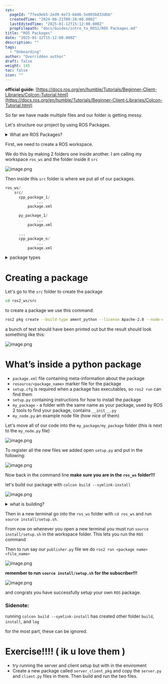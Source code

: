 ```yaml
---
sys:
  pageId: "7fea9eb5-2ed9-4e73-b6d6-5e093b833dbb"
  createdTime: "2024-08-21T00:28:00.000Z"
  lastEditedTime: "2025-01-12T15:12:00.000Z"
  propFilepath: "docs/Guides/intro_to_ROS2/ROS Packages.md"
title: "ROS Packages"
date: "2025-01-12T15:12:00.000Z"
description: ""
tags:
  - "Onboarding"
author: "Overridden author"
draft: false
weight: 145
toc: false
icon: ""
---
```


**official guide:** [https://docs.ros.org/en/humble/Tutorials/Beginner-Client-Libraries/Colcon-Tutorial.html](https://docs.ros.org/en/humble/Tutorials/Beginner-Client-Libraries/Colcon-Tutorial.html)

So far we have made multiple files and our folder is getting messy.

Let's structure our project by using ROS Packages.

<details>

<summary>What are ROS Packages?</summary>

ROS Packages are, as the name implies, packages of code that are highly sharable between ROS developers.

They consist of a folder, `package.xml` file, and source code

```python
      cpp_package_1/
		      ... imagine much code files here ..
          package.xml
```

</details>

First, we need to create a ROS workspace.

We do this by making 2 folders one inside another. I am calling my workspace `ros_ws` and the folder inside it `src`

![image.png](https://prod-files-secure.s3.us-west-2.amazonaws.com/d518164a-d88e-44d1-a4ee-3adb3bd8bce0/70706947-fd18-4537-a67b-e12946812d31/image.png?X-Amz-Algorithm=AWS4-HMAC-SHA256&X-Amz-Content-Sha256=UNSIGNED-PAYLOAD&X-Amz-Credential=ASIAZI2LB4662AIK4NS7%2F20250514%2Fus-west-2%2Fs3%2Faws4_request&X-Amz-Date=20250514T140904Z&X-Amz-Expires=3600&X-Amz-Security-Token=IQoJb3JpZ2luX2VjEF4aCXVzLXdlc3QtMiJGMEQCIHPzzPlpBpA33V66Ovk7th6qP5BHmf8Km8XPGURLgtsEAiBISymoD1HiYu8ncssAWusuaOv8JHS%2FU4OoswyioB%2Bj6ir%2FAwgXEAAaDDYzNzQyMzE4MzgwNSIMsSTMW6zsqwXdfkN6KtwDC2MYyq3%2BQd9qCltFnHQWcvjcevtQZxgv7CWRaw2qsc9DRi%2BtUWahSZ1fZqwA33%2FRwDuHCIjb51ZVehrHbbdHNfK6LcZFHeGI4FVfdU5KrC1C08awcjM4wKU29BQTtWoVNELfN1Eeyxl55I4t1DCwFMXRYV4DwjiXqk6rpswyO6bHgn4sxscUlVYOKEb3Fp8jKz8Cc9W5Lps5nvzX9jVXerPoNqYm8mOvOcHJ%2FDvSecdlief%2FMcLvhi8eVG8HqRsoxc%2F1ladjbxqYh43wd5jT%2BahYyU4E%2BpXIBoO0f3GJgCgpuwe1sEyTx%2B%2BIaBLDEfl9oXrij%2Biids56EXevm%2FJSYBcEOnLLhLH5qWh%2FzrBbmIFz8GKfIIbyxrHoVmDdrm5MXv6oHhDXoD9zHyL4fW9VSTA25sRhWgZYR0RNixrlrBHnW5m7KeAIJFOFeg0%2FI0ziH40HICJWkIVhk%2FzfPS8UWBMtBlU85msBolavtJZj0ewjKnr4L2yWZU4hrzP%2B5SOEeqiERJTEtLr2i2Rmd%2FASrMw7RXYwNmmD5EK52ZhB%2BZZpI2TSRsY6gGlsHLBV6DyJPlmW%2BkAilrINCOJYcTVDI58O7AOCHmqbGpMF5TbbpXrMAKpK1J%2FZQ4jcEWMwvrqSwQY6pgFrx9jAgx7YZ9jjZqpzHcScKdQ1Uj9i20afye55mZPerNeOsQR2WFEldJhmIWqHv40wdu3UOcUV9xGG6XeCpmcrfE32RwMRY9vCtz6QgoPURjEVPhw2C8G2YuXuWdiCYGlRE8Gq053a8Bkxg3YC4WBbOqK00fZzh5DErAANLAJAF%2BNJWN4r1iZyxqonwad4FORrsxHBPW53EjEbe1nmpL6f0QKrhU4l&X-Amz-Signature=fb84bd72ada4d18b60b500ff769cbbbb1789aa51a8c309e2fe52407aaf2f1be5&X-Amz-SignedHeaders=host&x-id=GetObject)

Then inside this `src` folder is where we put all of our packages.

```python
ros_ws/
    src/
      cpp_package_1/
		      ...
          package.xml

      py_package_1/
		      ...
          package.xml

      ...
      cpp_package_n/
		      ...
          package.xml

```

<details>

<summary>package types</summary>

packages can be either `C++` or python.

the intern file structure is different for each but for this guide we will stick to creating python packages

</details>

# Creating a package

Let's go to the `src` folder to create the package

```bash
cd ros2_ws/src
```

to create a package we use this command:

```bash
ros2 pkg create --build-type ament_python --license Apache-2.0 --node-name my_node my_package
```

a bunch of text should have been printed out but the result should look something like this:

![image.png](https://prod-files-secure.s3.us-west-2.amazonaws.com/d518164a-d88e-44d1-a4ee-3adb3bd8bce0/e6cf1e3f-8512-4a3e-b131-079f800bf3e8/image.png?X-Amz-Algorithm=AWS4-HMAC-SHA256&X-Amz-Content-Sha256=UNSIGNED-PAYLOAD&X-Amz-Credential=ASIAZI2LB4662AIK4NS7%2F20250514%2Fus-west-2%2Fs3%2Faws4_request&X-Amz-Date=20250514T140904Z&X-Amz-Expires=3600&X-Amz-Security-Token=IQoJb3JpZ2luX2VjEF4aCXVzLXdlc3QtMiJGMEQCIHPzzPlpBpA33V66Ovk7th6qP5BHmf8Km8XPGURLgtsEAiBISymoD1HiYu8ncssAWusuaOv8JHS%2FU4OoswyioB%2Bj6ir%2FAwgXEAAaDDYzNzQyMzE4MzgwNSIMsSTMW6zsqwXdfkN6KtwDC2MYyq3%2BQd9qCltFnHQWcvjcevtQZxgv7CWRaw2qsc9DRi%2BtUWahSZ1fZqwA33%2FRwDuHCIjb51ZVehrHbbdHNfK6LcZFHeGI4FVfdU5KrC1C08awcjM4wKU29BQTtWoVNELfN1Eeyxl55I4t1DCwFMXRYV4DwjiXqk6rpswyO6bHgn4sxscUlVYOKEb3Fp8jKz8Cc9W5Lps5nvzX9jVXerPoNqYm8mOvOcHJ%2FDvSecdlief%2FMcLvhi8eVG8HqRsoxc%2F1ladjbxqYh43wd5jT%2BahYyU4E%2BpXIBoO0f3GJgCgpuwe1sEyTx%2B%2BIaBLDEfl9oXrij%2Biids56EXevm%2FJSYBcEOnLLhLH5qWh%2FzrBbmIFz8GKfIIbyxrHoVmDdrm5MXv6oHhDXoD9zHyL4fW9VSTA25sRhWgZYR0RNixrlrBHnW5m7KeAIJFOFeg0%2FI0ziH40HICJWkIVhk%2FzfPS8UWBMtBlU85msBolavtJZj0ewjKnr4L2yWZU4hrzP%2B5SOEeqiERJTEtLr2i2Rmd%2FASrMw7RXYwNmmD5EK52ZhB%2BZZpI2TSRsY6gGlsHLBV6DyJPlmW%2BkAilrINCOJYcTVDI58O7AOCHmqbGpMF5TbbpXrMAKpK1J%2FZQ4jcEWMwvrqSwQY6pgFrx9jAgx7YZ9jjZqpzHcScKdQ1Uj9i20afye55mZPerNeOsQR2WFEldJhmIWqHv40wdu3UOcUV9xGG6XeCpmcrfE32RwMRY9vCtz6QgoPURjEVPhw2C8G2YuXuWdiCYGlRE8Gq053a8Bkxg3YC4WBbOqK00fZzh5DErAANLAJAF%2BNJWN4r1iZyxqonwad4FORrsxHBPW53EjEbe1nmpL6f0QKrhU4l&X-Amz-Signature=728e815e902485a1c8a4d3e6031bf3c16e3c721283f02c2f034d6419826cf5c8&X-Amz-SignedHeaders=host&x-id=GetObject)

# What’s inside a python package

- `package.xml` file containing meta-information about the package
- `resource/<package_name>` marker file for the package
- `setup.cfg` is required when a package has executables, so `ros2 run` can find them
- `setup.py` containing instructions for how to install the package
- `my_package` - a folder with the same name as your package, used by ROS 2 tools to find your package, contains `__init__.py`
- `my_node.py` an example node file (how nice of them)

Let's move all of our code into the `my_package/my_package` folder (this is next to the `my_node.py` file)

![image.png](https://prod-files-secure.s3.us-west-2.amazonaws.com/d518164a-d88e-44d1-a4ee-3adb3bd8bce0/9ce58f11-0da9-4d3e-b86d-506a9685d378/image.png?X-Amz-Algorithm=AWS4-HMAC-SHA256&X-Amz-Content-Sha256=UNSIGNED-PAYLOAD&X-Amz-Credential=ASIAZI2LB4662AIK4NS7%2F20250514%2Fus-west-2%2Fs3%2Faws4_request&X-Amz-Date=20250514T140904Z&X-Amz-Expires=3600&X-Amz-Security-Token=IQoJb3JpZ2luX2VjEF4aCXVzLXdlc3QtMiJGMEQCIHPzzPlpBpA33V66Ovk7th6qP5BHmf8Km8XPGURLgtsEAiBISymoD1HiYu8ncssAWusuaOv8JHS%2FU4OoswyioB%2Bj6ir%2FAwgXEAAaDDYzNzQyMzE4MzgwNSIMsSTMW6zsqwXdfkN6KtwDC2MYyq3%2BQd9qCltFnHQWcvjcevtQZxgv7CWRaw2qsc9DRi%2BtUWahSZ1fZqwA33%2FRwDuHCIjb51ZVehrHbbdHNfK6LcZFHeGI4FVfdU5KrC1C08awcjM4wKU29BQTtWoVNELfN1Eeyxl55I4t1DCwFMXRYV4DwjiXqk6rpswyO6bHgn4sxscUlVYOKEb3Fp8jKz8Cc9W5Lps5nvzX9jVXerPoNqYm8mOvOcHJ%2FDvSecdlief%2FMcLvhi8eVG8HqRsoxc%2F1ladjbxqYh43wd5jT%2BahYyU4E%2BpXIBoO0f3GJgCgpuwe1sEyTx%2B%2BIaBLDEfl9oXrij%2Biids56EXevm%2FJSYBcEOnLLhLH5qWh%2FzrBbmIFz8GKfIIbyxrHoVmDdrm5MXv6oHhDXoD9zHyL4fW9VSTA25sRhWgZYR0RNixrlrBHnW5m7KeAIJFOFeg0%2FI0ziH40HICJWkIVhk%2FzfPS8UWBMtBlU85msBolavtJZj0ewjKnr4L2yWZU4hrzP%2B5SOEeqiERJTEtLr2i2Rmd%2FASrMw7RXYwNmmD5EK52ZhB%2BZZpI2TSRsY6gGlsHLBV6DyJPlmW%2BkAilrINCOJYcTVDI58O7AOCHmqbGpMF5TbbpXrMAKpK1J%2FZQ4jcEWMwvrqSwQY6pgFrx9jAgx7YZ9jjZqpzHcScKdQ1Uj9i20afye55mZPerNeOsQR2WFEldJhmIWqHv40wdu3UOcUV9xGG6XeCpmcrfE32RwMRY9vCtz6QgoPURjEVPhw2C8G2YuXuWdiCYGlRE8Gq053a8Bkxg3YC4WBbOqK00fZzh5DErAANLAJAF%2BNJWN4r1iZyxqonwad4FORrsxHBPW53EjEbe1nmpL6f0QKrhU4l&X-Amz-Signature=f30ccf91d1a462736d559322c6cd7a5212c0b9ae668409dd1ada7769df8cad99&X-Amz-SignedHeaders=host&x-id=GetObject)

To register all the new files we added open `setup.py` and put in the following:

![image.png](https://prod-files-secure.s3.us-west-2.amazonaws.com/d518164a-d88e-44d1-a4ee-3adb3bd8bce0/1cd7c262-4cae-4496-9d75-c178537d24a2/image.png?X-Amz-Algorithm=AWS4-HMAC-SHA256&X-Amz-Content-Sha256=UNSIGNED-PAYLOAD&X-Amz-Credential=ASIAZI2LB4662AIK4NS7%2F20250514%2Fus-west-2%2Fs3%2Faws4_request&X-Amz-Date=20250514T140904Z&X-Amz-Expires=3600&X-Amz-Security-Token=IQoJb3JpZ2luX2VjEF4aCXVzLXdlc3QtMiJGMEQCIHPzzPlpBpA33V66Ovk7th6qP5BHmf8Km8XPGURLgtsEAiBISymoD1HiYu8ncssAWusuaOv8JHS%2FU4OoswyioB%2Bj6ir%2FAwgXEAAaDDYzNzQyMzE4MzgwNSIMsSTMW6zsqwXdfkN6KtwDC2MYyq3%2BQd9qCltFnHQWcvjcevtQZxgv7CWRaw2qsc9DRi%2BtUWahSZ1fZqwA33%2FRwDuHCIjb51ZVehrHbbdHNfK6LcZFHeGI4FVfdU5KrC1C08awcjM4wKU29BQTtWoVNELfN1Eeyxl55I4t1DCwFMXRYV4DwjiXqk6rpswyO6bHgn4sxscUlVYOKEb3Fp8jKz8Cc9W5Lps5nvzX9jVXerPoNqYm8mOvOcHJ%2FDvSecdlief%2FMcLvhi8eVG8HqRsoxc%2F1ladjbxqYh43wd5jT%2BahYyU4E%2BpXIBoO0f3GJgCgpuwe1sEyTx%2B%2BIaBLDEfl9oXrij%2Biids56EXevm%2FJSYBcEOnLLhLH5qWh%2FzrBbmIFz8GKfIIbyxrHoVmDdrm5MXv6oHhDXoD9zHyL4fW9VSTA25sRhWgZYR0RNixrlrBHnW5m7KeAIJFOFeg0%2FI0ziH40HICJWkIVhk%2FzfPS8UWBMtBlU85msBolavtJZj0ewjKnr4L2yWZU4hrzP%2B5SOEeqiERJTEtLr2i2Rmd%2FASrMw7RXYwNmmD5EK52ZhB%2BZZpI2TSRsY6gGlsHLBV6DyJPlmW%2BkAilrINCOJYcTVDI58O7AOCHmqbGpMF5TbbpXrMAKpK1J%2FZQ4jcEWMwvrqSwQY6pgFrx9jAgx7YZ9jjZqpzHcScKdQ1Uj9i20afye55mZPerNeOsQR2WFEldJhmIWqHv40wdu3UOcUV9xGG6XeCpmcrfE32RwMRY9vCtz6QgoPURjEVPhw2C8G2YuXuWdiCYGlRE8Gq053a8Bkxg3YC4WBbOqK00fZzh5DErAANLAJAF%2BNJWN4r1iZyxqonwad4FORrsxHBPW53EjEbe1nmpL6f0QKrhU4l&X-Amz-Signature=547a0dcc9be790844b96fa0f1ef377bdb0ee2944d7f42ce16f51a77b2d19b1f5&X-Amz-SignedHeaders=host&x-id=GetObject)

Now back in the command line **make sure you are in the** **`ros_ws`** **folder!!!**

let's build our package with `colcon build --symlink-install`

![image.png](https://prod-files-secure.s3.us-west-2.amazonaws.com/d518164a-d88e-44d1-a4ee-3adb3bd8bce0/2f2a0d27-b173-48fd-b189-5f5c0ce65619/image.png?X-Amz-Algorithm=AWS4-HMAC-SHA256&X-Amz-Content-Sha256=UNSIGNED-PAYLOAD&X-Amz-Credential=ASIAZI2LB4662AIK4NS7%2F20250514%2Fus-west-2%2Fs3%2Faws4_request&X-Amz-Date=20250514T140904Z&X-Amz-Expires=3600&X-Amz-Security-Token=IQoJb3JpZ2luX2VjEF4aCXVzLXdlc3QtMiJGMEQCIHPzzPlpBpA33V66Ovk7th6qP5BHmf8Km8XPGURLgtsEAiBISymoD1HiYu8ncssAWusuaOv8JHS%2FU4OoswyioB%2Bj6ir%2FAwgXEAAaDDYzNzQyMzE4MzgwNSIMsSTMW6zsqwXdfkN6KtwDC2MYyq3%2BQd9qCltFnHQWcvjcevtQZxgv7CWRaw2qsc9DRi%2BtUWahSZ1fZqwA33%2FRwDuHCIjb51ZVehrHbbdHNfK6LcZFHeGI4FVfdU5KrC1C08awcjM4wKU29BQTtWoVNELfN1Eeyxl55I4t1DCwFMXRYV4DwjiXqk6rpswyO6bHgn4sxscUlVYOKEb3Fp8jKz8Cc9W5Lps5nvzX9jVXerPoNqYm8mOvOcHJ%2FDvSecdlief%2FMcLvhi8eVG8HqRsoxc%2F1ladjbxqYh43wd5jT%2BahYyU4E%2BpXIBoO0f3GJgCgpuwe1sEyTx%2B%2BIaBLDEfl9oXrij%2Biids56EXevm%2FJSYBcEOnLLhLH5qWh%2FzrBbmIFz8GKfIIbyxrHoVmDdrm5MXv6oHhDXoD9zHyL4fW9VSTA25sRhWgZYR0RNixrlrBHnW5m7KeAIJFOFeg0%2FI0ziH40HICJWkIVhk%2FzfPS8UWBMtBlU85msBolavtJZj0ewjKnr4L2yWZU4hrzP%2B5SOEeqiERJTEtLr2i2Rmd%2FASrMw7RXYwNmmD5EK52ZhB%2BZZpI2TSRsY6gGlsHLBV6DyJPlmW%2BkAilrINCOJYcTVDI58O7AOCHmqbGpMF5TbbpXrMAKpK1J%2FZQ4jcEWMwvrqSwQY6pgFrx9jAgx7YZ9jjZqpzHcScKdQ1Uj9i20afye55mZPerNeOsQR2WFEldJhmIWqHv40wdu3UOcUV9xGG6XeCpmcrfE32RwMRY9vCtz6QgoPURjEVPhw2C8G2YuXuWdiCYGlRE8Gq053a8Bkxg3YC4WBbOqK00fZzh5DErAANLAJAF%2BNJWN4r1iZyxqonwad4FORrsxHBPW53EjEbe1nmpL6f0QKrhU4l&X-Amz-Signature=22fe38c2a7bb773186dc1b143ed95c1a293c1d936ccf074acf4da1b850b52a02&X-Amz-SignedHeaders=host&x-id=GetObject)

<details>

<summary>what is building?</summary>

if you are a CS major at Rose-Hulman you will learn the answer to this in CSSE132

but TLDR; is it combines all the code files into one program that can be run easily 

</details>

Then in a new terminal go into the `ros_ws` folder with `cd ros_ws` and run `source install/setup.sh`. 

From now on whenever you open a new terminal you must run `source install/setup.sh` in the workspace folder. This lets you run the `ROS` command

Then to run say our `publisher.py` file we do `ros2 run <package name> <file_name>`

![image.png](https://prod-files-secure.s3.us-west-2.amazonaws.com/d518164a-d88e-44d1-a4ee-3adb3bd8bce0/4f4b1219-3a44-4632-aa0a-ce3471699f59/image.png?X-Amz-Algorithm=AWS4-HMAC-SHA256&X-Amz-Content-Sha256=UNSIGNED-PAYLOAD&X-Amz-Credential=ASIAZI2LB4662AIK4NS7%2F20250514%2Fus-west-2%2Fs3%2Faws4_request&X-Amz-Date=20250514T140904Z&X-Amz-Expires=3600&X-Amz-Security-Token=IQoJb3JpZ2luX2VjEF4aCXVzLXdlc3QtMiJGMEQCIHPzzPlpBpA33V66Ovk7th6qP5BHmf8Km8XPGURLgtsEAiBISymoD1HiYu8ncssAWusuaOv8JHS%2FU4OoswyioB%2Bj6ir%2FAwgXEAAaDDYzNzQyMzE4MzgwNSIMsSTMW6zsqwXdfkN6KtwDC2MYyq3%2BQd9qCltFnHQWcvjcevtQZxgv7CWRaw2qsc9DRi%2BtUWahSZ1fZqwA33%2FRwDuHCIjb51ZVehrHbbdHNfK6LcZFHeGI4FVfdU5KrC1C08awcjM4wKU29BQTtWoVNELfN1Eeyxl55I4t1DCwFMXRYV4DwjiXqk6rpswyO6bHgn4sxscUlVYOKEb3Fp8jKz8Cc9W5Lps5nvzX9jVXerPoNqYm8mOvOcHJ%2FDvSecdlief%2FMcLvhi8eVG8HqRsoxc%2F1ladjbxqYh43wd5jT%2BahYyU4E%2BpXIBoO0f3GJgCgpuwe1sEyTx%2B%2BIaBLDEfl9oXrij%2Biids56EXevm%2FJSYBcEOnLLhLH5qWh%2FzrBbmIFz8GKfIIbyxrHoVmDdrm5MXv6oHhDXoD9zHyL4fW9VSTA25sRhWgZYR0RNixrlrBHnW5m7KeAIJFOFeg0%2FI0ziH40HICJWkIVhk%2FzfPS8UWBMtBlU85msBolavtJZj0ewjKnr4L2yWZU4hrzP%2B5SOEeqiERJTEtLr2i2Rmd%2FASrMw7RXYwNmmD5EK52ZhB%2BZZpI2TSRsY6gGlsHLBV6DyJPlmW%2BkAilrINCOJYcTVDI58O7AOCHmqbGpMF5TbbpXrMAKpK1J%2FZQ4jcEWMwvrqSwQY6pgFrx9jAgx7YZ9jjZqpzHcScKdQ1Uj9i20afye55mZPerNeOsQR2WFEldJhmIWqHv40wdu3UOcUV9xGG6XeCpmcrfE32RwMRY9vCtz6QgoPURjEVPhw2C8G2YuXuWdiCYGlRE8Gq053a8Bkxg3YC4WBbOqK00fZzh5DErAANLAJAF%2BNJWN4r1iZyxqonwad4FORrsxHBPW53EjEbe1nmpL6f0QKrhU4l&X-Amz-Signature=56ecad4dd9a109eeb8469bb4a78cdbedd6fe020499f5d8acc813db88cd030cb2&X-Amz-SignedHeaders=host&x-id=GetObject)

**remember to run** **`source install/setup.sh`** **for the subscriber!!!**

![image.png](https://prod-files-secure.s3.us-west-2.amazonaws.com/d518164a-d88e-44d1-a4ee-3adb3bd8bce0/02121119-dad4-49ec-8356-c956108b4243/image.png?X-Amz-Algorithm=AWS4-HMAC-SHA256&X-Amz-Content-Sha256=UNSIGNED-PAYLOAD&X-Amz-Credential=ASIAZI2LB4662AIK4NS7%2F20250514%2Fus-west-2%2Fs3%2Faws4_request&X-Amz-Date=20250514T140904Z&X-Amz-Expires=3600&X-Amz-Security-Token=IQoJb3JpZ2luX2VjEF4aCXVzLXdlc3QtMiJGMEQCIHPzzPlpBpA33V66Ovk7th6qP5BHmf8Km8XPGURLgtsEAiBISymoD1HiYu8ncssAWusuaOv8JHS%2FU4OoswyioB%2Bj6ir%2FAwgXEAAaDDYzNzQyMzE4MzgwNSIMsSTMW6zsqwXdfkN6KtwDC2MYyq3%2BQd9qCltFnHQWcvjcevtQZxgv7CWRaw2qsc9DRi%2BtUWahSZ1fZqwA33%2FRwDuHCIjb51ZVehrHbbdHNfK6LcZFHeGI4FVfdU5KrC1C08awcjM4wKU29BQTtWoVNELfN1Eeyxl55I4t1DCwFMXRYV4DwjiXqk6rpswyO6bHgn4sxscUlVYOKEb3Fp8jKz8Cc9W5Lps5nvzX9jVXerPoNqYm8mOvOcHJ%2FDvSecdlief%2FMcLvhi8eVG8HqRsoxc%2F1ladjbxqYh43wd5jT%2BahYyU4E%2BpXIBoO0f3GJgCgpuwe1sEyTx%2B%2BIaBLDEfl9oXrij%2Biids56EXevm%2FJSYBcEOnLLhLH5qWh%2FzrBbmIFz8GKfIIbyxrHoVmDdrm5MXv6oHhDXoD9zHyL4fW9VSTA25sRhWgZYR0RNixrlrBHnW5m7KeAIJFOFeg0%2FI0ziH40HICJWkIVhk%2FzfPS8UWBMtBlU85msBolavtJZj0ewjKnr4L2yWZU4hrzP%2B5SOEeqiERJTEtLr2i2Rmd%2FASrMw7RXYwNmmD5EK52ZhB%2BZZpI2TSRsY6gGlsHLBV6DyJPlmW%2BkAilrINCOJYcTVDI58O7AOCHmqbGpMF5TbbpXrMAKpK1J%2FZQ4jcEWMwvrqSwQY6pgFrx9jAgx7YZ9jjZqpzHcScKdQ1Uj9i20afye55mZPerNeOsQR2WFEldJhmIWqHv40wdu3UOcUV9xGG6XeCpmcrfE32RwMRY9vCtz6QgoPURjEVPhw2C8G2YuXuWdiCYGlRE8Gq053a8Bkxg3YC4WBbOqK00fZzh5DErAANLAJAF%2BNJWN4r1iZyxqonwad4FORrsxHBPW53EjEbe1nmpL6f0QKrhU4l&X-Amz-Signature=c8856a868d8c8efb8e931325b09dfd4a2277260d03ed6c1c93e806aedc477bcf&X-Amz-SignedHeaders=host&x-id=GetObject)

and congrats you have successfully setup your own `ROS` package.

### Sidenote:

running `colcon build --symlink-install` has created other folder `build`, `install`, and `log`

for the most part, these can be ignored.

# Exercise!!!! ( ik u love them )

- try running the server and client setup but with in the enviroment
- Create a new package called `server_client_pkg` and copy the `server.py` and `client.py` files in there. Then build and run the two files.
